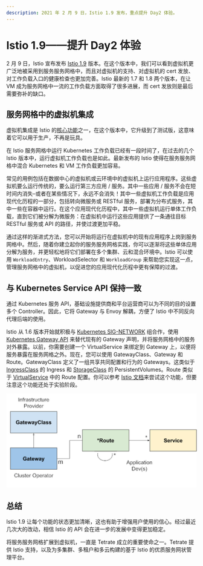 ```yaml
---
description: 2021 年 2 月 9 日，Istio 1.9 发布，重点提升 Day2 体验。
---
```


# Istio 1.9——提升 Day2 体验

2 月 9 日，Istio 宣布发布 [Istio 1.9](https://istio.io/latest/news/releases/1.9.x/announcing-1.9/) 版本。在这个版本中，我们可以看到虚拟机更广泛地被采用到服务服务网格中，而且对虚拟机的支持、对虚拟机的 cert 发放、对工作负载入口的健康检查也更加完善。Istio 最新的 1.7 和 1.8 两个版本，在让 VM 成为服务网格中一流的工作负载方面取得了很多进展，而 cert 发放则是最后需要弥补的缺口。

## 服务网格中的虚拟机集成

虚拟机集成是 Istio 的[核心功能](https://istio.io/latest/about/feature-stages/)之一，在这个版本中，它升级到了测试版，这意味着它可以用于生产，不再是玩具。

在 Istio 服务网格中运行 Kubernetes 工作负载已经有一段时间了，在过去的几个 Istio 版本中，运行虚拟机工作负载也是如此。最新发布的 Istio 使得在服务服务网格中混合 Kubernetes 和 VM 工作负载更加容易。

常见的用例包括在数据中心的虚拟机或云环境中的虚拟机上运行应用程序。这些虚拟机要么运行传统的，要么运行第三方应用 / 服务。其中一些应用 / 服务不会在短时间内消失–或者在某些情况下，永远不会消失！其中一些虚拟机工作负载是应用现代化历程的一部分，包括转向微服务或 RESTful 服务，部署为分布式服务，其中一些在容器中运行。在这个应用现代化历程中，其中一些虚拟机运行单体工作负载，直到它们被分解为微服务：在虚拟机中运行这些应用提供了一条通往目标 RESTful 服务或 API 的路径，并使过渡更加平稳。

通过这样的渐进式方法，您可以开始将运行在虚拟机中的现有应用程序上岗到服务网格中。然后，随着你建立起你的服务服务网格实践，你可以逐渐将这些单体应用分解为服务，并更轻松地将它们部署在多个集群、云和混合环境中。Istio 可以使用 `WorkloadEntry`、WorkloadSelector 和 `WorkloadGroup` 来帮助您实现这一点，管理服务网格中的虚拟机，以促进您的应用现代化历程中更有保障的过渡。

## 与 Kubernetes Service API 保持一致

通过 Kubernetes 服务 API，基础设施提供商和平台运营商可以为不同的目的设置多个 Controller。因此，它将 Gateway 与 Envoy 解耦，方便了 Istio 中不同反向代理后端的使用。

Istio 从 1.6 版本开始就积极与 [Kubernetes SIG-NETWORK](https://github.com/kubernetes/community/tree/master/sig-network) 组合作，使用 [Kubernetes Gateway API](https://github.com/kubernetes-sigs/gateway-api) 来替代现有的 Gateway 声明，并将服务网格中的服务对外暴露。以前，你需要创建一个 VirtualService 来绑定到 Gateway 上，以便将服务暴露在服务网格之外。现在，您可以使用 GatewayClass、Gateway 和 Route。GatewayClass 定义了一组共享共同配置和行为的 Gateways。这类似于 [IngressClass](https://github.com/kubernetes/enhancements/blob/master/keps/sig-network/20190125-ingress-api-group.md#ingress-class) 的 Ingress 和 [StorageClass](https://kubernetes.io/docs/concepts/storage/storage-classes/) 的 PersistentVolumes。Route 类似于 [VirtualService](https://istio.io/latest/docs/reference/config/networking/virtual-service/) 中的 Route 配置。你可以参考 [Istio 文档](https://istio.io/latest/docs/tasks/traffic-management/ingress/service-apis/)来尝试这个功能，但要注意这个功能还处于实验阶段。

![资源关系](../images/e6c9d24ely1go6huild3ej20w00fs3yo.jpg)

## 总结

Istio 1.9 让每个功能的状态更加清晰，这也有助于增强用户使用的信心。经过最近几次大的改动，相信 Istio 的 API 会在进一步的发展中变得更加稳定。

将服务服务网格扩展到虚拟机，一直是 Tetrate 成立的重要使命之一。Tetrate 提供 Istio 支持，以及为多集群、多租户和多云构建的基于 Istio 的优质服务网状管理平台。